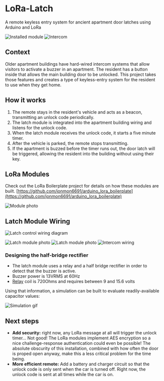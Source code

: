 # LoRa-Latch
A remote keyless entry system for ancient apartment door latches using Arduino and LoRa

![Installed module](docs/latch_module_installed.jpg) ![Intercom](docs/intercom.jpg)

## Context
Older apartment buildings have hard-wired intercom systems that allow visitors
to activate a buzzer in an apartment. The resident has a button inside that
allows the main building door to be unlocked. This project takes those features
and creates a type of keyless-entry system for the resident to use when they
get home.

## How it works
1. The remote stays in the resident's vehicle and acts as a beacon, transmitting
an unlock code periodically.
2. The latch module is integrated into the apartment
building wiring and listens for the unlock code.
3. When the latch module receives the unlock code, it starts a five minute timer.
4. After the vehicle is parked, the remote stops transmitting.
5. If the apartment is buzzed before the timer runs out, the door latch will be triggered, allowing the resident into the building without using their key.

## LoRa Modules
Check out the LoRa Boilerplate project for details on how these modules are built.
[https://github.com/jonmon6691/arduino_lora_boilerplate](https://github.com/jonmon6691/arduino_lora_boilerplate)

![Module photo](docs/lora_modules.jpg)  

## Latch Module Wiring
![Latch control wiring diagram](docs/latch_control_wiring.jpg)

![Latch module photo](docs/latch_module_front.jpg) ![Latch module photo](docs/latch_module_back.jpg)
![Intercom wiring](docs/intercom_wiring.jpg)
### Designing the half-bridge rectifier
* The latch module uses a relay and a half bridge rectifier in order to detect
that the buzzer is active.
* Buzzer power is 13VRMS at 60Hz
* [Relay](https://www.citrelay.com/Catalog%20Pages/RelayCatalog/J104D.pdf) coil is 720Ohms and requires between 9 and 15.6 volts

Using that information, a simulation can be built to evaluate
readily-available capacitor values:

![Simulation gif](docs/hbr_sim.gif)

## Next steps
* **Add security:** right now, any LoRa message at all will trigger the unlock
timer... Not good! The LoRa modules implement AES encryption so a nice
challenge-response authentication could even be possible! The absolute
obscurity of this installation, combined with how often the door is proped open
anyway, make this a less critical problem for the time being.
* **More efficient remote:** Add a battery and charger circuit so that the
unlock code is only sent when the car is turned off. Right now, the unlock code
is sent at all times while the car is on.
